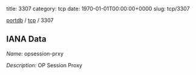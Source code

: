 title: 3307
category: tcp
date: 1970-01-01T00:00:00+0000
slug: tcp/3307

[portdb](/) / [tcp](/category/tcp.html) / 3307


## IANA Data

_Name:_ opsession-prxy

_Description:_ OP Session Proxy


